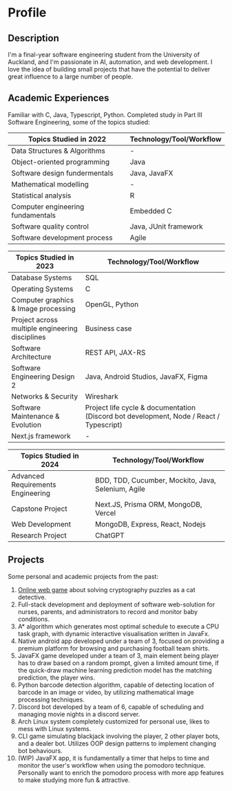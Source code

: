 # Profile

## Description

I'm a final-year software engineering student from the University of Auckland, and I'm passionate in AI, automation, and web development. I love the idea of building small projects that have the potential to deliver great influence to a large number of people.

## Academic Experiences

Familiar with C, Java, Typescript, Python. Completed study in Part III Software Engineering, some of the topics studied:

| Topics Studied in 2022 | Technology/Tool/Workflow |
| ---------------------- | ------------------ |
| Data Structures & Algorithms | - |
| Object-oriented programming | Java |
| Software design fundermentals | Java, JavaFX |
| Mathematical modelling | - |
| Statistical analysis | R |
| Computer engineering fundamentals | Embedded C |
| Software quality control | Java, JUnit framework |
| Software development process | Agile |

| Topics Studied in 2023 | Technology/Tool/Workflow |
| ---------------------- | ------------------ |
| Database Systems | SQL |
| Operating Systems | C |
| Computer graphics & Image processing | OpenGL, Python |
| Project across multiple engineering disciplines | Business case |
| Software Architecture | REST API, JAX-RS |
| Software Engineering Design 2 | Java, Android Studios, JavaFX, Figma |
| Networks & Security | Wireshark |
| Software Maintenance & Evolution | Project life cycle & documentation (Discord bot development, Node / React / Typescript) |
| Next.js framework | - |

| Topics Studied in 2024 | Technology/Tool/Workflow |
| ---------------------- | ------------------ |
| Advanced Requirements Engineering | BDD, TDD, Cucumber, Mockito, Java, Selenium, Agile |
| Capstone Project | Next.JS, Prisma ORM, MongoDB, Vercel |
| Web Development | MongoDB, Express, React, Nodejs |
| Research Project | ChatGPT |

## Projects

Some personal and academic projects from the past:

1. [Online web game](https://purrlock-holme-s-cryptography-agency.onrender.com/) about solving cryptography puzzles as a cat detective. 
2. Full-stack development and deployment of software web-solution for nurses, parents, and administrators to record and monitor baby conditions.
3. A* algorithm which generates most optimal schedule to execute a CPU task graph, with dynamic interactive visualisation written in JavaFx.
4. Native android app developed under a team of 3, focused on providing a premium platform for browsing and purchasing football team shirts.
5. JavaFX game developed under a team of 3, main element being player has to draw based on a random prompt, given a limited amount time, if the quick-draw machine learning prediction model has the matching prediction, the player wins. 
6. Python barcode detection algorithm, capable of detecting location of barcode in an image or video, by utilizing mathematical image processing techniques.
7. Discord bot developed by a team of 6, capable of scheduling and managing movie nights in a discord server.
8. Arch Linux system completely customized for personal use, likes to mess with Linux systems.
9. CLI game simulating blackjack involving the player, 2 other player bots, and a dealer bot. Utilizes OOP design patterns to implement changing bot behaviours.
10. (WIP) JavaFX app, it is fundamentally a timer that helps to time and monitor the user's workflow when using the pomodoro technique. Personally want to enrich the pomodoro process with more app features to make studying more fun & attractive.
